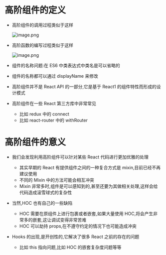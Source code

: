 # 高阶组件的定义

- 高阶组件的调用过程类似于这样

  ![image.png](https://p6-juejin.byteimg.com/tos-cn-i-k3u1fbpfcp/792b97d2edd943b59e018130e322f42d~tplv-k3u1fbpfcp-watermark.image)

- 高阶函数的编写过程类似于这样

  ![image.png](https://p3-juejin.byteimg.com/tos-cn-i-k3u1fbpfcp/fed3b837c5074abb803cc8ce7ba96061~tplv-k3u1fbpfcp-watermark.image)

- 组件的名称问题:在 ES6 中类表达式中类名是可以省略的
- 组件的名称都可以通过 displayName 来修改
- 高阶组件并不是 React API 的一部分,它是基于 React1 的组件特性而形成的设计模式
- 高阶组件在一些 React 第三方库中非常常见
  - 比如 redux 中的 connect
  - 比如 react-router 中的 withRouter

# 高阶组件的意义

- 我们会发现利用高阶组件可以针对某些 React 代码进行更加优雅的处理

  - 其实早期的 React 有提供组件之间的一种复合方式是 mixin,目前已经不再建议使用
  - 不同的 Mixin 中的方法可能会相互冲突
  - Mixin 非常多时,组件是可以感知到的,甚至还要为其做相关处理,这样会给代码造成滚雪球式的复杂性

- 当然,HOC 也有自己的一些缺陷

  - HOC 需要在原组件上进行包裹或者嵌套,如果大量使用 HOC,将会产生非常多的嵌套,这让调试变得非常苦难
  - HOC 可以劫持 props,在不遵守约定的情况下也可能造成冲突

- Hooks 的出现,是开创性的,它解决了很多 React 之前的存在的问题
  - 比如 this 指向问题,比如 HOC 的嵌套复杂度问题等等
